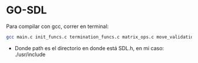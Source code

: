 # GO-SDL
Para compilar con gcc, correr en terminal:

```bash
gcc main.c init_funcs.c termination_funcs.c matrix_ops.c move_validation.c bit_ops.c player_input_processing.c rendering.c game_stats_funcs.c game_states.c buttons.c game_saving.c -o main -Ipath -lSDL2main -lSDL2 -lm
```

- Donde path es el directorio en donde está SDL.h, en mi caso: ./usr/include

